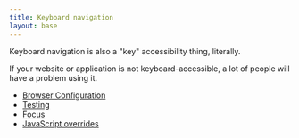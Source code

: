 ```yaml
---
title: Keyboard navigation
layout: base
---
```

Keyboard navigation is also a "key" accessibility thing, literally.

If your website or application is not keyboard-accessible, a lot of
people will have a problem using it.

- [Browser Configuration](./browser-configuration/)
- [Testing](./testing/)
- [Focus](./focus/)
- [JavaScript overrides](./javascript-overrides/)
